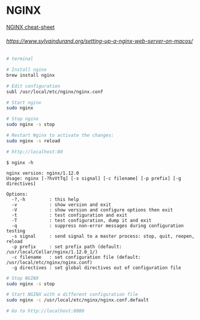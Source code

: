 # NGINX

[NGINX cheat-sheet](https://gist.github.com/carlessanagustin/9509d0d31414804da03b)

###### https://www.sylvaindurand.org/setting-up-a-nginx-web-server-on-macos/

```bash
# terminal

# Install nginx
brew install nginx 

# Edit configuration
subl /usr/local/etc/nginx/nginx.conf

# Start nginx
sudo nginx

# Stop nginx
sudo nginx -s stop

# Restart Nginx to activate the changes:
sudo nginx -s reload

# http://localhost:80
```


```
$ nginx -h

nginx version: nginx/1.12.0
Usage: nginx [-?hvVtTq] [-s signal] [-c filename] [-p prefix] [-g directives]

Options:
  -?,-h         : this help
  -v            : show version and exit
  -V            : show version and configure options then exit
  -t            : test configuration and exit
  -T            : test configuration, dump it and exit
  -q            : suppress non-error messages during configuration testing
  -s signal     : send signal to a master process: stop, quit, reopen, reload
  -p prefix     : set prefix path (default: /usr/local/Cellar/nginx/1.12.0_1/)
  -c filename   : set configuration file (default: /usr/local/etc/nginx/nginx.conf)
  -g directives : set global directives out of configuration file

```




```bash
# Stop NGINX
sudo nginx -s stop

# Start NGINX with a different configuration file
sudo nginx -c /usr/local/etc/nginx/nginx.conf.default

# Go to http://localhost:8080
```
